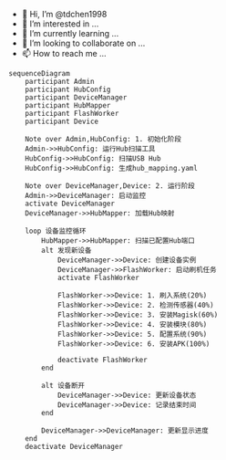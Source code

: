 - 👋 Hi, I’m @tdchen1998
- 👀 I’m interested in ...
- 🌱 I’m currently learning ...
- 💞️ I’m looking to collaborate on ...
- 📫 How to reach me ...

<!---
tdchen1998/tdchen1998 is a ✨ special ✨ repository because its `README.md` (this file) appears on your GitHub profile.
You can click the Preview link to take a look at your changes.
--->
```mermaid
sequenceDiagram
    participant Admin 
    participant HubConfig 
    participant DeviceManager 
    participant HubMapper
    participant FlashWorker 
    participant Device 

    Note over Admin,HubConfig: 1. 初始化阶段
    Admin->>HubConfig: 运行Hub扫描工具
    HubConfig->>HubConfig: 扫描USB Hub
    HubConfig->>HubConfig: 生成hub_mapping.yaml
    
    Note over DeviceManager,Device: 2. 运行阶段
    Admin->>DeviceManager: 启动监控
    activate DeviceManager
    DeviceManager->>HubMapper: 加载Hub映射
    
    loop 设备监控循环
        HubMapper->>HubMapper: 扫描已配置Hub端口
        alt 发现新设备
            DeviceManager->>Device: 创建设备实例
            DeviceManager->>FlashWorker: 启动刷机任务
            activate FlashWorker
            
            FlashWorker->>Device: 1. 刷入系统(20%)
            FlashWorker->>Device: 2. 检测传感器(40%)
            FlashWorker->>Device: 3. 安装Magisk(60%)
            FlashWorker->>Device: 4. 安装模块(80%)
            FlashWorker->>Device: 5. 配置系统(90%)
            FlashWorker->>Device: 6. 安装APK(100%)
            
            deactivate FlashWorker
        end
        
        alt 设备断开
            DeviceManager->>Device: 更新设备状态
            DeviceManager->>Device: 记录结束时间
        end
        
        DeviceManager->>DeviceManager: 更新显示进度
    end
    deactivate DeviceManager
```
